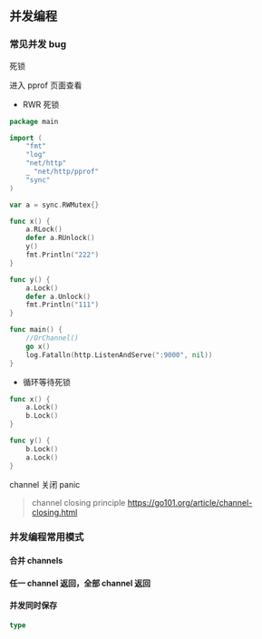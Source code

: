 ## 并发编程

### 常见并发 bug

死锁

进入 pprof 页面查看

* RWR 死锁
```go
package main

import (
	"fmt"
	"log"
	"net/http"
	_ "net/http/pprof"
	"sync"
)

var a = sync.RWMutex{}

func x() {
	a.RLock()
	defer a.RUnlock()
	y()
	fmt.Println("222")
}

func y() {
	a.Lock()
	defer a.Unlock()
	fmt.Println("111")
}

func main() {
	//OrChannel()
	go x()
	log.Fatalln(http.ListenAndServe(":9000", nil))
}
```

* 循环等待死锁
```go
func x() {
    a.Lock()
    b.Lock()
}

func y() {
    b.Lock()
    a.Lock()
}
```

channel 关闭 panic
> channel closing principle https://go101.org/article/channel-closing.html

### 并发编程常用模式

#### 合并 channels

#### 任一 channel 返回，全部 channel 返回

#### 并发同时保存

```go
type 
```

